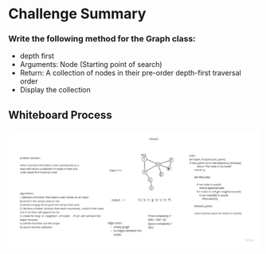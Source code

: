 # Challenge Summary


### Write the following method for the Graph class:

- depth first
- Arguments: Node (Starting point of search)
- Return: A collection of nodes in their pre-order depth-first traversal order 
- Display the collection


## Whiteboard Process
![dfs](dfs.jpg)



